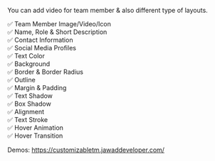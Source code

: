 You can add video for team member & also different type of layouts.

✅ Team Member Image/Video/Icon <br>
✅ Name, Role & Short Description <br>
✅ Contact Information <br>
✅ Social Media Profiles <br>
✅ Text Color <br>
✅ Background <br>
✅ Border & Border Radius <br>
✅ Outline <br>
✅ Margin & Padding <br>
✅ Text Shadow <br>
✅ Box Shadow <br>
✅ Alignment <br>
✅ Text Stroke <br>
✅ Hover Animation <br>
✅ Hover Transition <br>

Demos: https://customizabletm.jawaddeveloper.com/
